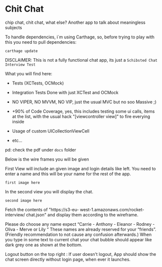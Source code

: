 # Chit Chat
chip chat, chit chat, what else? Another app to talk about meaningless subjects

To handle dependencies, i´m using Carthage, so, before trying to play with this you need to pull dependencies:

```
carthage update
```

DISCLAIMER: This is not a fully functional chat app, its just a `Schibsted Chat Interview Test`

What you will find here:

- Tests (XCTests, OCMock)
- Integration Tests
Done with just XCTest and OCMock

- NO VIPER, NO MVVM, NO VIP, just the usual MVC but no soo Massive ;)
- +90% of Code Coverage, yes, this includes testing some ui calls, items at the list, with the usual hack "[viewcontroller view]" to fire everying inside
- Usage of custom UICollectionViewCell
- etc...

pd: check the pdf under `docs` folder

Below is the wire frames you will be given

First View will include an given image and login details like left. 
You need to enter a name and this will be your name for the rest of the app.

`first image here`

In the second view you will display the chat. 

`second image here`

Fetch the contents of "https://s3-eu- west-1.amazonaws.com/rocket-interview/ chat.json" 
and display them according to the wireframe.

Please do choose any name expect “Carrie - Anthony - Eleanor - Rodney - Oliva - Merve or Lily ” 
These names are already reserved for your “friends”.
(Friendly recommendation to not cause any confusion afterwards.) 
When you type in some text to current chat your chat bubble should appear like dark grey one 
as shown at the bottom.

Logout button on the top right : 
If user doesn't logout, App should show the chat screen directly without login page, when ever it launches.

